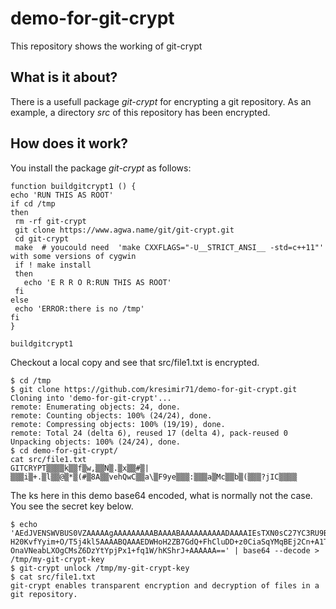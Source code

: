 # demo-for-git-crypt
This repository shows the working of git-crypt
## What is it about?
There is a usefull package *git-crypt* for encrypting a git repository. As an example, a directory *src* of this repository has been encrypted.
## How does it work?
You install the package *git-crypt* as follows:
```
function buildgitcrypt1 () {
echo 'RUN THIS AS ROOT'
if cd /tmp
then
 rm -rf git-crypt
 git clone https://www.agwa.name/git/git-crypt.git
 cd git-crypt
 make  # youcould need  'make CXXFLAGS="-U__STRICT_ANSI__ -std=c++11"'  with some versions of cygwin
 if ! make install
 then
   echo 'E R R O R:RUN THIS AS ROOT'
 fi
else
 echo 'ERROR:there is no /tmp'
fi
}

buildgitcrypt1

```
Checkout a local copy and see that src/file1.txt is encrypted.
```
$ cd /tmp
$ git clone https://github.com/kresimir71/demo-for-git-crypt.git
Cloning into 'demo-for-git-crypt'...
remote: Enumerating objects: 24, done.        
remote: Counting objects: 100% (24/24), done.        
remote: Compressing objects: 100% (19/19), done.        
remote: Total 24 (delta 6), reused 17 (delta 4), pack-reused 0        
Unpacking objects: 100% (24/24), done.
$ cd demo-for-git-crypt/
cat src/file1.txt
GITCRYPT▒▒▒▒k▒▒f▒w,▒▒N▒.▒x▒▒#▒|▒▒▒i▒+.▒l▒▒@▒*▒(#▒8A▒▒vehQwC▒▒a\▒F9ye▒▒▒:▒▒▒a▒Mc▒▒b▒(▒▒▒?jIC▒▒▒▒
```
The ks here in this demo base64 encoded, what is normally not the case. You see the secret key below.
```
$ echo 'AEdJVENSWVBUS0VZAAAAAgAAAAAAAAABAAAABAAAAAAAAAADAAAAIEsTXN0sC27YC3RU9BiVZiSD
H20KvfYyim+O/T5j4kl5AAAABQAAAEDWHoH2ZB7GdQ+FhCluDD+z0CiaSqYMqBEj2Cn+A1T+YgH2
OnaVNeabLXOgCMsZ6DzYtYpjPx1+fq1W/hKShrJ+AAAAAA==' | base64 --decode > /tmp/my-git-crypt-key
$ git-crypt unlock /tmp/my-git-crypt-key 
$ cat src/file1.txt
git-crypt enables transparent encryption and decryption of files in a git repository.
```
